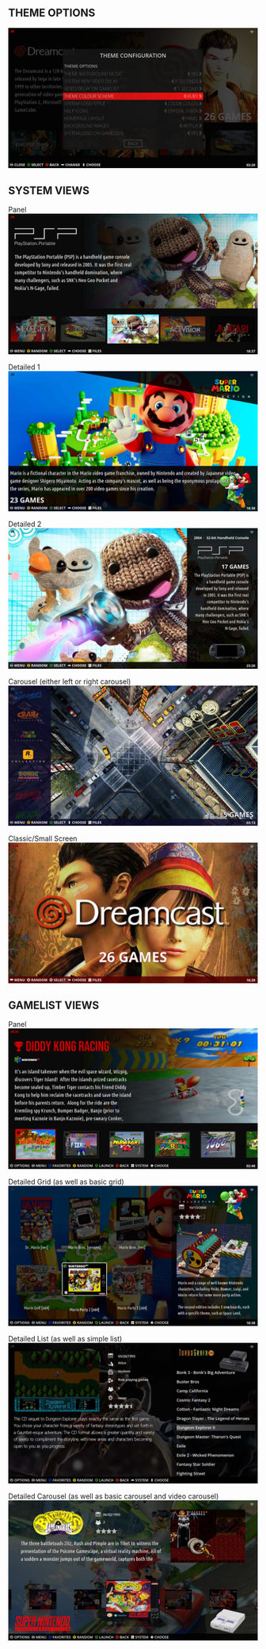 THEME OPTIONS
-------------

![alt text](https://github.com/dm2912/Crystal/blob/master/screens/theme-options.jpg?raw=true)


SYSTEM VIEWS
-----------

Panel
![alt text](https://github.com/dm2912/Crystal/blob/master/screens/panel-system.jpg?raw=true)

Detailed 1
![alt text](https://github.com/dm2912/Crystal/blob/master/screens/detail-system.jpg?raw=true)

Detailed 2
![alt text](https://github.com/dm2912/Crystal/blob/master/screens/detail-2-system.jpg?raw=true)

Carousel (either left or right carousel)
![alt text](https://github.com/dm2912/Crystal/blob/master/screens/carousel-system.jpg?raw=true)

Classic/Small Screen
![alt text](https://github.com/dm2912/Crystal/blob/master/screens/classic-system.jpg?raw=true)


GAMELIST VIEWS
--------------

Panel
![alt text](https://github.com/dm2912/Crystal/blob/master/screens/panel-gamelist.jpg?raw=true)

Detailed Grid (as well as basic grid)
![alt text](https://github.com/dm2912/Crystal/blob/master/screens/grid-gamelist.jpg?raw=true)

Detailed List (as well as simple list)
![alt text](https://github.com/dm2912/Crystal/blob/master/screens/detail-gamelist.jpg?raw=true)

Detailed Carousel (as well as basic carousel and video carousel)
![alt text](https://github.com/dm2912/Crystal/blob/master/screens/carousel-gamelist.jpg?raw=true)


